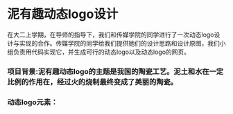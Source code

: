 # 泥有趣动态logo设计
在大二上学期，在导师的指导下，我们和传媒学院的同学进行了一次动态logo设计与实现的合作。传媒学院的同学给我们提供她们的设计思路和设计原图，我们小组负责用代码实现它，并生成可行的动态logo以及动态logo的网页。
### 项目背景:泥有趣动态logo的主题是我国的陶瓷工艺。泥土和水在一定比例的作用在，经过火的烧制最终变成了美丽的陶瓷。
### 动态logo元素：
### 

